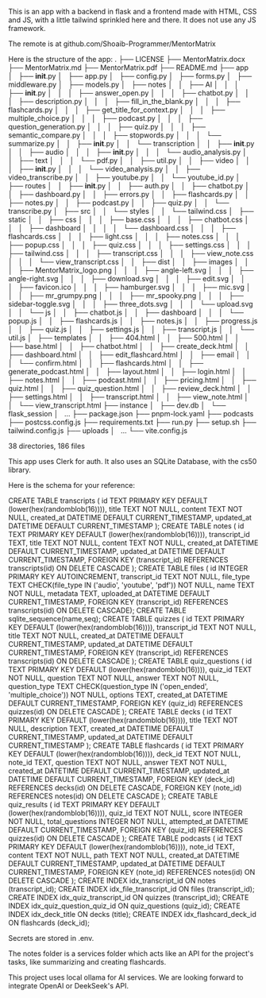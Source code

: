 This is an app with a backend in flask and a frontend made with HTML, CSS and JS, with a little tailwind sprinkled here and there. It does not use any JS framework.

The remote is at github.com/Shoaib-Programmer/MentorMatrix

Here is the structure of the app:
.
├── LICENSE
├── MentorMatrix.docx
├── MentorMatrix.md
├── MentorMatrix.pdf
├── README.md
├── app
│   ├── **init**.py
│   ├── app.py
│   ├── config.py
│   ├── forms.py
│   ├── middleware.py
│   ├── models.py
│   ├── notes
│   │   ├── AI
│   │   │   ├── **init**.py
│   │   │   ├── answer_open.py
│   │   │   ├── chatbot.py
│   │   │   ├── description.py
│   │   │   ├── fill_in_the_blank.py
│   │   │   ├── flashcards.py
│   │   │   ├── get_title_for_context.py
│   │   │   ├── multiple_choice.py
│   │   │   ├── podcast.py
│   │   │   ├── question_generation.py
│   │   │   ├── quiz.py
│   │   │   ├── semantic_compare.py
│   │   │   ├── stopwords.py
│   │   │   └── summarize.py
│   │   ├── **init**.py
│   │   └── transcription
│   │   ├── **init**.py
│   │   ├── audio
│   │   │   ├── **init**.py
│   │   │   └── audio_analysis.py
│   │   ├── text
│   │   │   └── pdf.py
│   │   ├── util.py
│   │   ├── video
│   │   │   ├── **init**.py
│   │   │   └── video_analysis.py
│   │   ├── video_transcribe.py
│   │   ├── youtube.py
│   │   └── youtube_id.py
│   ├── routes
│   │   ├── **init**.py
│   │   ├── auth.py
│   │   ├── chatbot.py
│   │   ├── dashboard.py
│   │   ├── errors.py
│   │   ├── flashcards.py
│   │   ├── notes.py
│   │   ├── podcast.py
│   │   ├── quiz.py
│   │   └── transcribe.py
│   ├── src
│   │   └── styles
│   │   └── tailwind.css
│   ├── static
│   │   ├── css
│   │   │   ├── base.css
│   │   │   ├── chatbot.css
│   │   │   ├── dashboard
│   │   │   │   └── dashboard.css
│   │   │   ├── flashcards.css
│   │   │   ├── light.css
│   │   │   ├── notes.css
│   │   │   ├── popup.css
│   │   │   ├── quiz.css
│   │   │   ├── settings.css
│   │   │   ├── tailwind.css
│   │   │   ├── transcript.css
│   │   │   ├── view_note.css
│   │   │   └── view_transcript.css
│   │   ├── dist
│   │   ├── images
│   │   │   ├── MentorMatrix_logo.png
│   │   │   ├── angle-left.svg
│   │   │   ├── angle-right.svg
│   │   │   ├── download.svg
│   │   │   ├── edit.svg
│   │   │   ├── favicon.ico
│   │   │   ├── hamburger.svg
│   │   │   ├── mic.svg
│   │   │   ├── mr_grumpy.png
│   │   │   ├── mr_spooky.png
│   │   │   ├── sidebar-toggle.svg
│   │   │   ├── three_dots.svg
│   │   │   └── upload.svg
│   │   └── js
│   │   ├── chatbot.js
│   │   ├── dashboard
│   │   │   └── popup.js
│   │   ├── flashcards.js
│   │   ├── notes.js
│   │   ├── progress.js
│   │   ├── quiz.js
│   │   ├── settings.js
│   │   ├── transcript.js
│   │   └── util.js
│   ├── templates
│   │   ├── 404.html
│   │   ├── 500.html
│   │   ├── base.html
│   │   ├── chatbot.html
│   │   ├── create_deck.html
│   │   ├── dashboard.html
│   │   ├── edit_flashcard.html
│   │   ├── email
│   │   │   └── confirm.html
│   │   ├── flashcards.html
│   │   ├── generate_podcast.html
│   │   ├── layout.html
│   │   ├── login.html
│   │   ├── notes.html
│   │   ├── podcast.html
│   │   ├── pricing.html
│   │   ├── quiz.html
│   │   ├── quiz_question.html
│   │   ├── review_deck.html
│   │   ├── settings.html
│   │   ├── transcript.html
│   │   ├── view_note.html
│   │   └── view_transcript.html
├── instance
│   ├── dev.db
│   └── flask_session
│   ...
├── package.json
├── pnpm-lock.yaml
├── podcasts
├── postcss.config.js
├── requirements.txt
├── run.py
├── setup.sh
├── tailwind.config.js
├── uploads
│   ...
└── vite.config.js

38 directories, 186 files

This app uses Clerk for auth. It also uses an SQLite Database, with the cs50 library.

Here is the schema for your reference:

CREATE TABLE transcripts (
id TEXT PRIMARY KEY DEFAULT (lower(hex(randomblob(16)))),
title TEXT NOT NULL,
content TEXT NOT NULL,
created_at DATETIME DEFAULT CURRENT_TIMESTAMP,
updated_at DATETIME DEFAULT CURRENT_TIMESTAMP
);
CREATE TABLE notes (
id TEXT PRIMARY KEY DEFAULT (lower(hex(randomblob(16)))),
transcript_id TEXT,
title TEXT NOT NULL,
content TEXT NOT NULL,
created_at DATETIME DEFAULT CURRENT_TIMESTAMP,
updated_at DATETIME DEFAULT CURRENT_TIMESTAMP,
FOREIGN KEY (transcript_id) REFERENCES transcripts(id) ON DELETE CASCADE
);
CREATE TABLE files (
id INTEGER PRIMARY KEY AUTOINCREMENT,
transcript_id TEXT NOT NULL,
file_type TEXT CHECK(file_type IN ('audio', 'youtube', 'pdf')) NOT NULL,
name TEXT NOT NULL,
metadata TEXT,
uploaded_at DATETIME DEFAULT CURRENT_TIMESTAMP,
FOREIGN KEY (transcript_id) REFERENCES transcripts(id) ON DELETE CASCADE);
CREATE TABLE sqlite_sequence(name,seq);
CREATE TABLE quizzes (
id TEXT PRIMARY KEY DEFAULT (lower(hex(randomblob(16)))),
transcript_id TEXT NOT NULL,
title TEXT NOT NULL,
created_at DATETIME DEFAULT CURRENT_TIMESTAMP,
updated_at DATETIME DEFAULT CURRENT_TIMESTAMP,
FOREIGN KEY (transcript_id) REFERENCES transcripts(id) ON DELETE CASCADE
);
CREATE TABLE quiz_questions (
id TEXT PRIMARY KEY DEFAULT (lower(hex(randomblob(16)))),
quiz_id TEXT NOT NULL,
question TEXT NOT NULL,
answer TEXT NOT NULL,
question_type TEXT CHECK(question_type IN ('open_ended', 'multiple_choice')) NOT NULL,
options TEXT,
created_at DATETIME DEFAULT CURRENT_TIMESTAMP,
FOREIGN KEY (quiz_id) REFERENCES quizzes(id) ON DELETE CASCADE
);
CREATE TABLE decks (
id TEXT PRIMARY KEY DEFAULT (lower(hex(randomblob(16)))),
title TEXT NOT NULL,
description TEXT,
created_at DATETIME DEFAULT CURRENT_TIMESTAMP,
updated_at DATETIME DEFAULT CURRENT_TIMESTAMP
);
CREATE TABLE flashcards (
id TEXT PRIMARY KEY DEFAULT (lower(hex(randomblob(16)))),
deck_id TEXT NOT NULL,
note_id TEXT,
question TEXT NOT NULL,
answer TEXT NOT NULL,
created_at DATETIME DEFAULT CURRENT_TIMESTAMP,
updated_at DATETIME DEFAULT CURRENT_TIMESTAMP,
FOREIGN KEY (deck_id) REFERENCES decks(id) ON DELETE CASCADE,
FOREIGN KEY (note_id) REFERENCES notes(id) ON DELETE CASCADE
);
CREATE TABLE quiz_results (
id TEXT PRIMARY KEY DEFAULT (lower(hex(randomblob(16)))),
quiz_id TEXT NOT NULL,
score INTEGER NOT NULL,
total_questions INTEGER NOT NULL,
attempted_at DATETIME DEFAULT CURRENT_TIMESTAMP,
FOREIGN KEY (quiz_id) REFERENCES quizzes(id) ON DELETE CASCADE
);
CREATE TABLE podcasts (
id TEXT PRIMARY KEY DEFAULT (lower(hex(randomblob(16)))),
note_id TEXT,
content TEXT NOT NULL,
path TEXT NOT NULL,
created_at DATETIME DEFAULT CURRENT_TIMESTAMP,
updated_at DATETIME DEFAULT CURRENT_TIMESTAMP,
FOREIGN KEY (note_id) REFERENCES notes(id) ON DELETE CASCADE
);
CREATE INDEX idx_transcript_id ON notes (transcript_id);
CREATE INDEX idx_file_transcript_id ON files (transcript_id);
CREATE INDEX idx_quiz_transcript_id ON quizzes (transcript_id);
CREATE INDEX idx_quiz_question_quiz_id ON quiz_questions (quiz_id);
CREATE INDEX idx_deck_title ON decks (title);
CREATE INDEX idx_flashcard_deck_id ON flashcards (deck_id);

Secrets are stored in .env.

The notes folder is a services folder which acts like an API for the project's tasks, like summarizing and creating flashcards.

This project uses local ollama for AI services. We are looking forward to integrate OpenAI or
DeekSeek's API.

